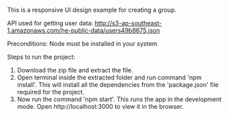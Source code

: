 This is a responsive UI design example for creating a group.

API used for getting user data:
http://s3-ap-southeast-1.amazonaws.com/he-public-data/users49b8675.json

Preconditions:
Node must be installed in your system

Steps to run the project:

1. Download the zip file and extract the file.
2. Open terminal inside the extracted folder and run command 'npm install'.
   This will install all the dependencies from the 'package.json' file required for the project.
3. Now run the command 'npm start'.
   This runs the app in the development mode.
   Open http://localhost:3000 to view it in the browser.
